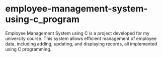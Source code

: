 # employee-management-system-using-c_program
 
Employee Management System using C is a project developed for my university course. This system allows efficient management of employee data, including adding, updating, and displaying records, all implemented using C programming.